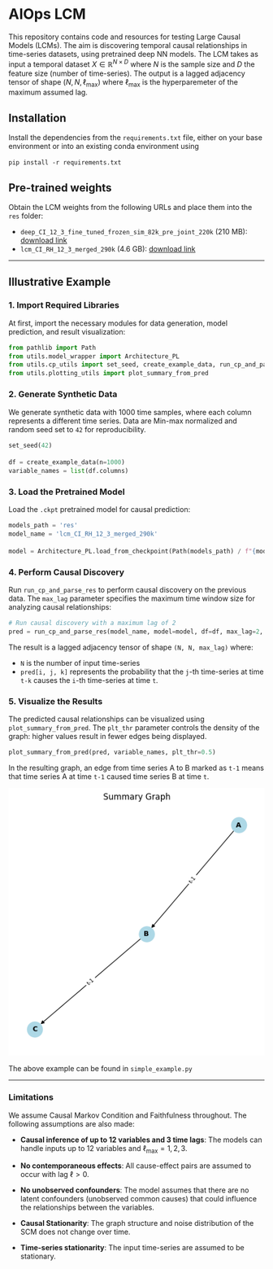 # AIOps LCM

This repository contains code and resources for testing Large Causal Models (LCMs). The aim is discovering temporal causal relationships in time-series datasets, using pretrained deep NN models. The LCM takes as input a temporal dataset $X \in \mathbb{R}^{N \times D}$ where $N$ is the sample size and $D$ the feature size (number of time-series). The output is a lagged adjacency tensor of shape $(N, N, \ell_\text{max})$ where $\ell_\text{max}$ is the hyperparemeter of the maximum assumed lag.


## Installation

Install the dependencies from the `requirements.txt` file, either on your base environment or into an existing conda environment using

`pip install -r requirements.txt`

## Pre-trained weights

Obtain the LCM weights from the following URLs and place them into the `res` folder:

- `deep_CI_12_3_fine_tuned_frozen_sim_82k_pre_joint_220k` (210 MB): [download link](https://onebox.huawei.com/p/8cc0be09bfd68373ba262382f6c2d9dd)
- `lcm_CI_RH_12_3_merged_290k` (4.6 GB): [download link](https://onebox.huawei.com/p/7cfe822b2fa5594b04d62403e5f90a38)

---

## Illustrative Example


### 1. Import Required Libraries

At first, import the necessary modules for data generation, model prediction, and result visualization:


```python
from pathlib import Path
from utils.model_wrapper import Architecture_PL
from utils.cp_utils import set_seed, create_example_data, run_cp_and_parse_res
from utils.plotting_utils import plot_summary_from_pred
```

### 2. Generate Synthetic Data

We generate synthetic data with 1000 time samples, where each column represents a different time series. Data are Min-max normalized and random seed set to `42` for reproducibility.

```python
set_seed(42)

df = create_example_data(n=1000)
variable_names = list(df.columns)
```

### 3. Load the Pretrained Model

Load the `.ckpt` pretrained model for causal prediction:

```python
models_path = 'res'
model_name = 'lcm_CI_RH_12_3_merged_290k'

model = Architecture_PL.load_from_checkpoint(Path(models_path) / f"{model_name}.ckpt")
```

### 4. Perform Causal Discovery

Run `run_cp_and_parse_res` to perform causal discovery on the previous data. The `max_lag` parameter specifies the maximum time window size for analyzing causal relationships:

```python
# Run causal discovery with a maximum lag of 2
pred = run_cp_and_parse_res(model_name, model=model, df=df, max_lag=2, seed=42)
```

The result is a lagged adjacency tensor of shape `(N, N, max_lag)` where:

- `N` is the number of input time-series
- `pred[i, j, k]` represents the probability that the `j`-th time-series at time `t-k` causes the `i`-th time-series at time `t`.

### 5. Visualize the Results

The predicted causal relationships can be visualized using `plot_summary_from_pred`. The `plt_thr` parameter controls the density of the graph: higher values result in fewer edges being displayed.

```python
plot_summary_from_pred(pred, variable_names, plt_thr=0.5)
```

In the resulting graph, an edge from time series A to B marked as `t-1` means that time series A at time `t-1` caused time series B at time `t`.

![Output plot of the summary graph.](media/summary.png)


The above example can be found in `simple_example.py`

---

### Limitations

We assume Causal Markov Condition and Faithfulness throughout. The following assumptions are also made:

- **Causal inference of up to 12 variables and 3 time lags**: The models can handle inputs up to 12 variables and $\ell_\text{max}=1,2,3$.

- **No contemporaneous effects**: All cause-effect pairs are assumed to occur with lag $\ell > 0$.

- **No unobserved confounders**: The model assumes that there are no latent confounders (unobserved common causes) that could influence the relationships between the variables.

- **Causal Stationarity**: The graph structure and noise distribution of the SCM does not change over time.

- **Time-series stationarity**: The input time-series are assumed to be stationary.